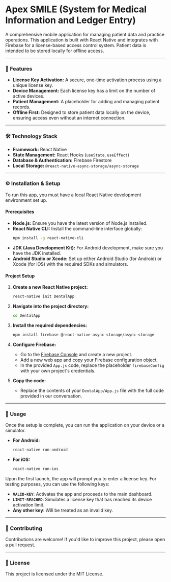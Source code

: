 # Apex SMILE (System for Medical Information and Ledger Entry)
A comprehensive mobile application for managing patient data and practice operations. This application is built with React Native and integrates with Firebase for a license-based access control system. Patient data is intended to be stored locally for offline access.

---

### 🌟 Features

* **License Key Activation:** A secure, one-time activation process using a unique license key.
* **Device Management:** Each license key has a limit on the number of active devices.
* **Patient Management:** A placeholder for adding and managing patient records.
* **Offline First:** Designed to store patient data locally on the device, ensuring access even without an internet connection.

---

### 🛠️ Technology Stack

* **Framework:** React Native
* **State Management:** React Hooks (`useState`, `useEffect`)
* **Database & Authentication:** Firebase Firestore
* **Local Storage:** `@react-native-async-storage/async-storage`

---

### ⚙️ Installation & Setup

To run this app, you must have a local React Native development environment set up.

#### Prerequisites

* **Node.js:** Ensure you have the latest version of Node.js installed.
* **React Native CLI:** Install the command-line interface globally:
    ```bash
    npm install -g react-native-cli
    ```
* **JDK (Java Development Kit):** For Android development, make sure you have the JDK installed.
* **Android Studio or Xcode:** Set up either Android Studio (for Android) or Xcode (for iOS) with the required SDKs and simulators.

#### Project Setup

1.  **Create a new React Native project:**
    ```bash
    react-native init DentalApp
    ```

2.  **Navigate into the project directory:**
    ```bash
    cd DentalApp
    ```

3.  **Install the required dependencies:**
    ```bash
    npm install firebase @react-native-async-storage/async-storage
    ```

4.  **Configure Firebase:**
    * Go to the [Firebase Console](https://console.firebase.google.com/) and create a new project.
    * Add a new web app and copy your Firebase configuration object.
    * In the provided `App.js` code, replace the placeholder `firebaseConfig` with your own project's credentials.

5.  **Copy the code:**
    * Replace the contents of your `DentalApp/App.js` file with the full code provided in our conversation.

---

### 🚀 Usage

Once the setup is complete, you can run the application on your device or a simulator.

* **For Android:**
    ```bash
    react-native run-android
    ```
* **For iOS:**
    ```bash
    react-native run-ios
    ```

Upon the first launch, the app will prompt you to enter a license key. For testing purposes, you can use the following keys:

* **`VALID-KEY`**: Activates the app and proceeds to the main dashboard.
* **`LIMIT-REACHED`**: Simulates a license key that has reached its device activation limit.
* **Any other key**: Will be treated as an invalid key.

---

### 🤝 Contributing

Contributions are welcome! If you'd like to improve this project, please open a pull request.

---

### 📄 License

This project is licensed under the MIT License.
